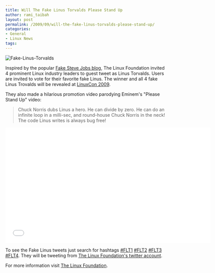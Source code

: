 ```yaml
---
title: Will The Fake Linus Torvalds Please Stand Up
author: rami_taibah
layout: post
permalink: /2009/09/will-the-fake-linus-torvalds-please-stand-up/
categories:
- General
- Linux News
tags: 
---
```


![Fake-Linus-Torvalds](../../../i//Fake-Linus-Torvalds.jpg)

Inspired by the popular [Fake Steve Jobs blog](http://www.fakesteve.net/), The Linux Foundation invited 4 prominent Linux industry leaders to guest tweet as Linus Torvalds. Users are invited to vote for their favorite fake Linus. The winner and all 4 fake Linus Trovalds will be revealed at [LinuxCon 2009](http://events.linuxfoundation.org/events/linuxcon).

They also made a hilarious promotion video parodying Eminem's "Please Stand Up" video:

> Chuck Norris dubs Linus a hero. He can divide by zero. He can do an infinite loop in a milli-sec, and round-house Chuck Norris in the neck! The code Linus writes is always bug free!

<iframe width="640" height="360" src="//www.youtube.com/embed/uPmeC_pykH0" frameborder="0" allowfullscreen></iframe>

To see the Fake Linus tweets just search for hashtags [\#FLT1](https://twitter.com/search?q=%23FLT1&src=typd) [\#FLT2](https://twitter.com/search?q=%23FLT2&src=typd) [\#FLT3](https://twitter.com/search?q=%23FLT3&src=typd) [\#FLT4](https://twitter.com/search?q=%23FLT4&src=typd). They will be tweeting from [The Linux Foundation's twitter account](http://twitter.com/linuxfoundation).


For more information visit [The Linux Foundation](http://www.linux.com/fakelinustorvalds).
